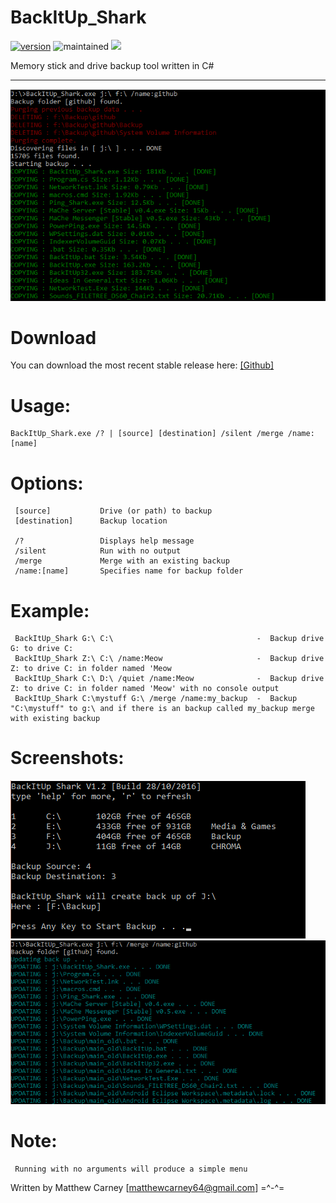 # BackItUp_Shark

[![version](https://img.shields.io/badge/version-1.2.3-green.svg)]() ![maintained](https://img.shields.io/maintenance/yes/2017.svg) ![](http://img.badgesize.io/Killeroo/BackItUp_Shark/master/Build/BackItUp_Shark.exe.svg)

Memory stick and drive backup tool written in C#

***

![alt text](Screenshots/readme_screenshot_2.png "Creating a backup")

# Download

You can download the most recent stable release here: [[Github]](https://github.com/Killeroo/BackItUp_Shark/releases)

# Usage:
    BackItUp_Shark.exe /? | [source] [destination] /silent /merge /name:[name]
    
# Options:
     [source]           Drive (or path) to backup 
     [destination]      Backup location
     
     /?                 Displays help message
     /silent            Run with no output
     /merge             Merge with an existing backup
     /name:[name]       Specifies name for backup folder

# Example:
     BackItUp_Shark G:\ C:\                                -  Backup drive G: to drive C:
     BackItUp_Shark Z:\ C:\ /name:Meow                     -  Backup drive Z: to drive C: in folder named 'Meow                           
     BackItUp_Shark C:\ D:\ /quiet /name:Meow              -  Backup drive Z: to drive C: in folder named 'Meow' with no console output
     BackItUp_Shark C:\mystuff G:\ /merge /name:my_backup  -  Backup "C:\mystuff" to g:\ and if there is an backup called my_backup merge with existing backup
                                               
# Screenshots:

![alt text](Screenshots/readme_screenshot_1.png "BackItUp_Shark's simple text menu")
![alt text](Screenshots/readme_screenshot_3.png "Updating a backup")


# Note: 
     Running with no arguments will produce a simple menu
     
Written by Matthew Carney [matthewcarney64@gmail.com] =^-^=
